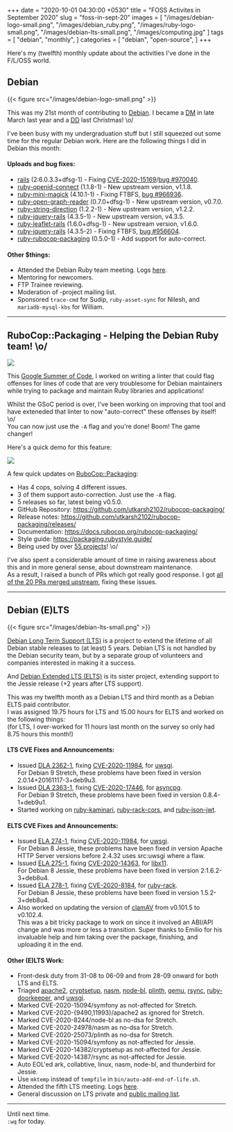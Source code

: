 +++
date = "2020-10-01 04:30:00 +0530"
title = "FOSS Activites in September 2020"
slug = "foss-in-sept-20"
images = [
    "/images/debian-logo-small.png",
    "/images/debian_ruby.png",
    "/images/ruby-logo-small.png",
    "/images/debian-lts-small.png",
    "/images/computing.jpg"
]
tags = [
    "debian",
    "monthly",
]
categories = [
    "debian",
    "open-source",
]
+++

Here's my (twelfth) monthly update about the activities I've done in the F/L/OSS world.

## Debian
{{< figure src="/images/debian-logo-small.png" >}}

This was my 21st month of contributing to [Debian](https://www.debian.org/).
I became a [DM](https://wiki.debian.org/DebianMaintainer) in late March last year and a [DD](https://wiki.debian.org/DebianDeveloper) last Christmas! \o/

I've been busy with my undergraduation stuff but I still squeezed out some time for the regular Debian work.
Here are the following things I did in Debian this month:

#### Uploads and bug fixes:

- [rails](https://tracker.debian.org/pkg/rails) (2:6.0.3.3+dfsg-1) - Fixing [CVE-2020-15169](https://security-tracker.debian.org/tracker/CVE-2020-15169)/[bug #970040](https://bugs.debian.org/970040).
- [ruby-openid-connect](https://tracker.debian.org/pkg/ruby-openid-connect) (1.1.8-1) - New upstream version, v1.1.8.
- [ruby-mini-magick](https://tracker.debian.org/pkg/ruby-mini-magick) (4.10.1-1) - Fixing FTBFS, [bug #966936](https://bugs.debian.org/966936).
- [ruby-open-graph-reader](https://tracker.debian.org/pkg/ruby-open-graph-reader) (0.7.0+dfsg-1) - New upstream version, v0.7.0.
- [ruby-string-direction](https://tracker.debian.org/pkg/ruby-string-direction) (1.2.2-1) - New upstream version, v1.2.2.
- [ruby-jquery-rails](https://tracker.debian.org/pkg/ruby-jquery-rails) (4.3.5-1) - New upstream version, v4.3.5.
- [ruby-leaflet-rails](https://tracker.debian.org/pkg/ruby-leaflet-rails) (1.6.0+dfsg-1) - New upstream version, v1.6.0.
- [ruby-jquery-rails](https://tracker.debian.org/pkg/ruby-jquery-rails) (4.3.5-2) - Fixing FTBFS, [bug #956604](https://bugs.debian.org/956604).
- [ruby-rubocop-packaging](https://tracker.debian.org/pkg/ruby-rubocop-packaging) (0.5.0-1) - Add support for auto-correct.

#### Other $things:

- Attended the Debian Ruby team meeting. Logs [here](http://meetbot.debian.net/debian-ruby/2020/debian-ruby.2020-09-04-16.29.html).
- Mentoring for newcomers.
- FTP Trainee reviewing.
- Moderation of -project mailing list.
- Sponsored `trace-cmd` for Sudip, `ruby-asset-sync` for Nilesh, and `mariadb-mysql-kbs` for William.

---

## RuboCop::Packaging - Helping the Debian Ruby team! \o/
![](/images/debian_ruby.png#center)

This [Google Summer of Code](https://summerofcode.withgoogle.com/), I worked on writing a linter that could flag offenses for lines of code
that are very troublesome for Debian maintainers while trying to package and maintain Ruby libraries and applications!

Whilst the GSoC period is over, I've been working on improving that tool and have exteneded that linter to now "auto-correct" these offenses
by itself! \o/  
You can now just use the `-A` flag and you're done! Boom! The game changer!

Here's a quick demo for this feature:

![](/images/packaging_autocorrector.gif#gif)

A few quick updates on [RuboCop::Packaging](https://github.com/utkarsh2102/rubocop-packaging):
- Has 4 cops, solving 4 different issues.
- 3 of them support auto-correction. Just use the `-A` flag.
- 5 releases so far, latest being v0.5.0.
- GitHub Repository: https://github.com/utkarsh2102/rubocop-packaging/
- Release notes: https://github.com/utkarsh2102/rubocop-packaging/releases/
- Documentation: https://docs.rubocop.org/rubocop-packaging/
- Style guide: https://packaging.rubystyle.guide/
- Being used by over [55 projects](https://github.com/utkarsh2102/rubocop-packaging/network/dependents)! \o/

I've also spent a considerable amount of time in raising awareness about this and in more general sense, about downstream maintenance.  
As a result, I raised a bunch of PRs which got really good response. I got [all of the 20 PRs merged upstream](https://github.com/utkarsh2102?tab=overview&from=2020-09-01&to=2020-09-30),
fixing these issues.

---

## Debian (E)LTS
{{< figure src="/images/debian-lts-small.png" >}}

[Debian Long Term Support (LTS)](https://www.freexian.com/en/services/debian-lts.html) is a project to extend the lifetime of all Debian stable releases to (at least) 5 years. Debian LTS is not handled by the Debian security team, but by a separate group of volunteers and companies interested in making it a success.  

And [Debian Extended LTS (ELTS)](https://deb.freexian.com/extended-lts) is its sister project, extending support to the Jessie release (+2 years after LTS support).

This was my twelfth month as a Debian LTS and third month as a Debian ELTS paid contributor.  
I was assigned 19.75 hours for LTS and 15.00 hours for ELTS and worked on the following things:  
(for LTS, I over-worked for 11 hours last month on the survey so only had 8.75 hours this month!)

#### LTS CVE Fixes and Announcements:

- Issued [DLA 2362-1](https://lists.debian.org/debian-lts-announce/2020/09/msg00001.html), fixing [CVE-2020-11984](https://security-tracker.debian.org/tracker/CVE-2020-11984), for [uwsgi](https://tracker.debian.org/pkg/uwsgi).  
  For Debian 9 Stretch, these problems have been fixed in version 2.0.14+20161117-3+deb9u3.
- Issued [DLA 2363-1](https://lists.debian.org/debian-lts-announce/2020/09/msg00002.html), fixing [CVE-2020-17446](https://security-tracker.debian.org/tracker/CVE-2020-17446), for [asyncpg](https://tracker.debian.org/pkg/asyncpg).  
  For Debian 9 Stretch, these problems have been fixed in version 0.8.4-1+deb9u1.
- Started working on [ruby-kaminari](https://tracker.debian.org/pkg/ruby-kaminari), [ruby-rack-cors](https://tracker.debian.org/pkg/ruby-rack-cors), and [ruby-json-jwt](https://tracker.debian.org/pkg/ruby-json-jwt).

#### ELTS CVE Fixes and Announcements:

- Issued [ELA 274-1](https://deb.freexian.com/extended-lts/updates/ela-274-1-uwsgi), fixing [CVE-2020-11984](https://security-tracker.debian.org/tracker/CVE-2020-11984), for [uwsgi](https://tracker.debian.org/pkg/uwsgi).  
  For Debian 8 Jessie, these problems have been fixed in version Apache HTTP Server versions before 2.4.32 uses src:uwsgi where a flaw.
- Issued [ELA 275-1](https://deb.freexian.com/extended-lts/updates/ela-275-1-libx11), fixing [CVE-2020-14363](https://security-tracker.debian.org/tracker/CVE-2020-14363), for [libx11](https://tracker.debian.org/pkg/libx11).  
  For Debian 8 Jessie, these problems have been fixed in version 2:1.6.2-3+deb8u4.
- Issued [ELA 278-1](https://deb.freexian.com/extended-lts/updates/ela-278-1-ruby-rack), fixing [CVE-2020-8184](https://security-tracker.debian.org/tracker/CVE-2020-8184), for [ruby-rack](https://tracker.debian.org/pkg/ruby-rack).  
  For Debian 8 Jessie, these problems have been fixed in version 1.5.2-3+deb8u4.
- Also worked on updating the version of [clamAV](https://tracker.debian.org/pkg/clamav) from v0.101.5 to v0.102.4.  
  This was a bit tricky package to work on since it involved an ABI/API change and was more or less a transition.
  Super thanks to Emilio for his invaluable help and him taking over the package, finishing, and uploading it in the end.

#### Other (E)LTS Work:

- Front-desk duty from 31-08 to 06-09 and from 28-09 onward for both LTS and ELTS.
- Triaged [apache2](https://tracker.debian.org/pkg/apache2),
[cryptsetup](https://tracker.debian.org/pkg/cryptsetup),
[nasm](https://tracker.debian.org/pkg/nasm),
[node-bl](https://tracker.debian.org/pkg/node-bl),
[plinth](https://tracker.debian.org/pkg/plinth),
[qemu](https://tracker.debian.org/pkg/qemu),
[rsync](https://tracker.debian.org/pkg/rsync),
[ruby-doorkeeper](https://tracker.debian.org/pkg/ruby-doorkeeper), and
[uwsgi](https://tracker.debian.org/pkg/uwsgi).
- Marked CVE-2020-15094/symfony as not-affected for Stretch.
- Marked CVE-2020-{9490,11993}/apache2 as ignored for Stretch.
- Marked CVE-2020-8244/node-bl as no-dsa for Stretch.
- Marked CVE-2020-24978/nasm as no-dsa for Stretch.
- Marked CVE-2020-25073/plinth as no-dsa for Stretch.
- Marked CVE-2020-15094/symfony as not-affected for Jessie.
- Marked CVE-2020-14382/cryptsetup as not-affected for Jessie.
- Marked CVE-2020-14387/rsync as not-affected for Jessie.
- Auto EOL'ed ark, collabtive, linux, nasm, node-bl, and thunderbird for Jessie.
- Use `mktemp` instead of `tempfile` in `bin/auto-add-end-of-life.sh`.
- Attended the fifth LTS meeting. Logs [here](http://meetbot.debian.net/debian-lts/2020/debian-lts.2020-09-24-14.58.html).
- General discussion on LTS private and [public mailing list](https://lists.debian.org/debian-lts/2020/09/threads.html).

---

Until next time.  
`:wq` for today.
